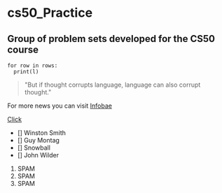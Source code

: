 # cs50_Practice
## Group of problem sets developed for the CS50 course

```
for row in rows:
  print(l)
```

> "But if thought corrupts language, language can also corrupt thought."

For more news you can visit [Infobae](https://www.infobae.com/)

[Click](https://github.com/FedericoGGM/cs50_Practice/blob/master/README.md#cs50_practice)

- [] Winston Smith
- [] Guy Montag
- [] Snowball
- [] John Wilder

1. SPAM
2. SPAM
3. SPAM
